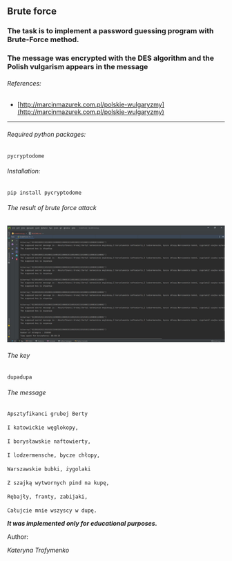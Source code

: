 ## Brute force

### The task is to implement a password guessing program with Brute-Force method. 
### The message was encrypted with the DES algorithm and the Polish vulgarism appears in the message

###### References: 

- [http://marcinmazurek.com.pl/polskie-wulgaryzmy](http://marcinmazurek.com.pl/polskie-wulgaryzmy)

---

###### Required python packages:

```
pycryptodome
```
###### Installation:

```
pip install pycryptodome
```

###### The result of brute force attack 

![](./result.jpg)

###### The key
```
dupadupa
```

###### The message

```
Apsztyfikanci grubej Berty

I katowickie węglokopy,

I borysławskie naftowierty,

I lodzermensche, bycze chłopy,

Warszawskie bubki, żygolaki

Z szajką wytwornych pind na kupę,

Rębajły, franty, zabijaki,

Całujcie mnie wszyscy w dupę.
```


***It was implemented only for educational purposes.***

Author:

_Kateryna Trofymenko_